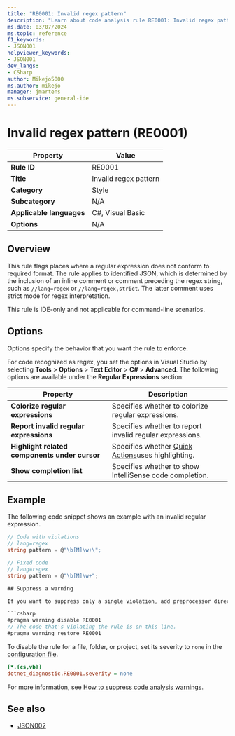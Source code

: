 ```yaml
---
title: "RE0001: Invalid regex pattern"
description: "Learn about code analysis rule RE0001: Invalid regex pattern"
ms.date: 03/07/2024
ms.topic: reference
f1_keywords:
- JSON001
helpviewer_keywords:
- JSON001
dev_langs:
- CSharp
author: Mikejo5000
ms.author: mikejo
manager: jmartens
ms.subservice: general-ide
---
```

# Invalid regex pattern (RE0001)

| Property                 | Value                                         |
|--------------------------|-----------------------------------------------|
| **Rule ID**              | RE0001                                        |
| **Title**                | Invalid regex pattern                         |
| **Category**             | Style                                         |
| **Subcategory**          | N/A                                           |
| **Applicable languages** | C#, Visual Basic                              |
| **Options**              | N/A                                           |

## Overview

This rule flags places where a regular expression does not conform to required format. The rule applies to identified JSON, which is determined by the inclusion of an inline comment or comment preceding the regex string, such as `//lang=regex` or `//lang=regex,strict`. The latter comment uses strict mode for regex interpretation.

This rule is IDE-only and not applicable for command-line scenarios.

## Options

Options specify the behavior that you want the rule to enforce.

For code recognized as regex, you set the options in Visual Studio by selecting **Tools** > **Options** > **Text Editor** > **C#** > **Advanced**. The following options are available under the **Regular Expressions** section:

| Property                                      | Description                                             |
|-----------------------------------------------|---------------------------------------------------------|
| **Colorize regular expressions**              | Specifies whether to colorize regular expressions.      |
| **Report invalid regular expressions**        | Specifies whether to report invalid regular expressions.|
| **Highlight related components under cursor** | Specifies whether [Quick Actions](../../ide/quick-actions.md)</b>uses highlighting.     |
| **Show completion list**                      | Specifies whether to show IntelliSense code completion. |

## Example

The following code snippet shows an example with an invalid regular expression.

```csharp
// Code with violations
// lang=regex
string pattern = @"\b[M]\w+\";

// Fixed code
// lang=regex
string pattern = @"\b[M]\w+";

## Suppress a warning

If you want to suppress only a single violation, add preprocessor directives to your source file to disable and then re-enable the rule.

```csharp
#pragma warning disable RE0001
// The code that's violating the rule is on this line.
#pragma warning restore RE0001
```

To disable the rule for a file, folder, or project, set its severity to `none` in the [configuration file](/dotnet/fundamentals/code-analysis/configuration-files).

```ini
[*.{cs,vb}]
dotnet_diagnostic.RE0001.severity = none
```

For more information, see [How to suppress code analysis warnings](/dotnet/fundamentals/code-analysis/suppress-warnings).

## See also

- [JSON002](../reference/JSON002.md)